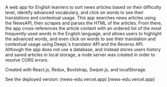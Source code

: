 A web app for English learners to sort news articles based on their difficulty level, identify advanced vocabulary, and click on words to see their translations and contextual usage. This app searches news articles using the NewsAPI, then scrapes and parses the HTML of the articles. From there, the app cross-references the article content with an ordered list of the most frequently used words in the English language, and allows users to highlight the advanced words, and even click on words to see their translation and contextual usage using DeepL's translator API and the Reverso API. Although the app does not use a database, and instead stores users history and saved articles in local storage, a node server was created in order to resolve CORS errors. 

Created with React.js, Redux, Bootstrap, Swiper.js, and localStorage. 

See the deployed version: (news-edu.vercel.app) [news-edu.vercel.app]
